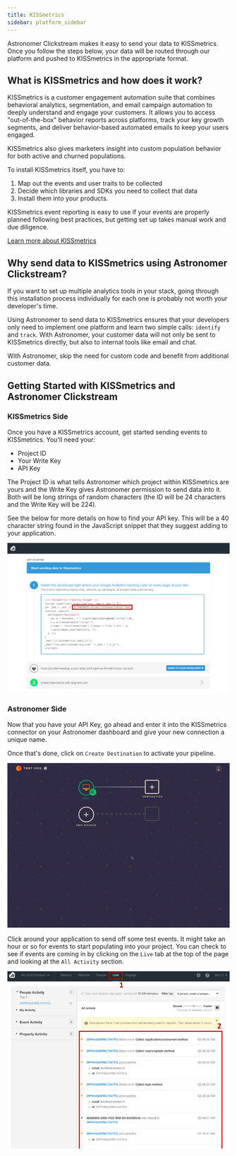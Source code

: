 ```yaml
---
title: KISSmetrics
sidebar: platform_sidebar
---
```

Astronomer Clickstream makes it easy to send your data to KISSmetrics. Once you follow the steps below, your data will be routed through our platform and pushed to KISSmetrics in the appropriate format.

## What is KISSmetrics and how does it work?

KISSmetrics is a customer engagement automation suite that combines behavioral analytics, segmentation, and email campaign automation to deeply understand and engage your customers. It allows you to access "out-of-the-box" behavior reports across platforms, track your key growth segments, and deliver behavior-based automated emails to keep your users engaged.

KISSmetrics also gives marketers insight into custom population behavior for both active and churned populations.

To install KISSmetrics itself, you have to:

1. Map out the events and user traits to be collected
2. Decide which libraries and SDKs you need to collect that data
3. Install them into your products.

KISSmetrics event reporting is easy to use if your events are properly planned following best practices, but getting set up takes manual work and due diligence.

[Learn more about KISSmetrics](https://www.kissmetrics.com/)

## Why send data to KISSmetrics using Astronomer Clickstream?

If you want to set up multiple analytics tools in your stack, going through this installation process individually for each one is probably not worth your developer's time.

Using Astronomer to send data to KISSmetrics ensures that your developers only need to implement one platform and learn two simple calls: `identify` and `track`. With Astronomer, your customer data will not only be sent to KISSmetrics directly, but also to internal tools like email and chat.

With Astronomer, skip the need for custom code and benefit from additional customer data.

## Getting Started with KISSmetrics and Astronomer Clickstream

### KISSmetrics Side

Once you have a KISSmetrics account, get started sending events to KISSmetrics. You'll need your:

- Project ID
- Your Write Key
- API Key

The Project ID is what tells Astronomer which project within KISSmetrics are yours and the Write Key gives Astronomer permission to send data into it. Both will be long strings of random characters (the ID will be 24 characters and the Write Key will be 224).

See the below for more details on how to find your API key. This will be a 40 character string found in the JavaScript snippet that they suggest adding to your application.

![kissmetrics1](../../../images/kissmetrics1.png)

### Astronomer Side

Now that you have your API Key, go ahead and enter it into the KISSmetrics connector on your Astronomer dashboard and give your new connection a unique name.

Once that's done, click on `Create Destination` to activate your pipeline.

![kissmetrics2](../../../images/kissmetrics2.gif)

Click around your application to send off some test events. It might take an hour or so for events to start populating into your project. You can check to see if events are coming in by clicking on the `Live` tab at the top of the page and looking at the `All Activity` section.

![kissmetrics3](../../../images/kissmetrics3.png)
